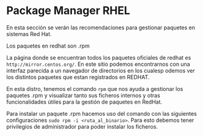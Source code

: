 # Package Manager RHEL
En esta sección se verán las recomendaciones para gestionar paquetes en sistemas Red Hat.

Los paquetes en redhat son .rpm

La página donde se encuentran todos los paquetes oficiales de redhat es `http://mirror.centos.org/`. En este sitio podemos encontrarnos con una interfaz parecida a un navegador de directorios en los cualesp odemos ver los distintos paquetes que estan registrados en REDHAT.

En esta distro, tenemos el comando `rpm` que nos ayuda a gestionar los paquetes .rpm y visualizar tanto sus ficheros internos y otras funcionalidades útiles para la gestión de paquetes en RedHat.

Para instalar un paquete .rpm hacemos uso del comando con las siguientes configuraciones `sudo rpm -i <ruta_al_binario>`. Para esto debemos tener privilegios de administrador para poder instalar los ficheros.

